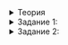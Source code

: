<details>  
<summary>Теория</summary>  
<h1>Алгоритм accumulate</h1>

<p>Стандартные функции <code>count</code>, <code>count_if</code>, <code>sort</code> и <code>reverse</code> входят в библиотеку <code>&lt;algorithm&gt;</code>. Но это не единственная библиотека алгоритмов в С++. Для числовых операций применяют алгоритмы из библиотеки <code>&lt;numeric&gt;</code>.</p>

<p>Алгоритм <code>accumulate</code> складывает все элементы вектора:</p>

<pre><code  class="language-cpp">int sum = accumulate(xs.begin(), xs.end(), 0);

</code></pre>

<p><code>accumulate</code> выполняет операции слева направо. Это важно, когда ему передаётся некоммутативная операция — та, которая зависит от порядка операндов. Например, сложение чисел коммутативно: <code>2 + 3 == 3 + 2</code>. А сложение строк — некоммутативно: <code>&quot;happy&quot; + &quot;bee&quot; == &quot;happybee&quot;</code>, <code>&quot;bee&quot; + &quot;happy&quot; == &quot;beehappy&quot;</code>.</p>

<p>По умолчанию <code>accumulate</code> суммирует все элементы вектора. Если нужна сумма элементов на конкретном участке, нужно указать начальную и конечную точки и значение, с которого начинается счёт. Обычно это ноль. Но иногда подсчёт идёт от результата предыдущих вычислений:</p>

<pre><code  class="language-cpp">#include &lt;iostream&gt;

#include &lt;numeric&gt;

#include &lt;vector&gt;

  

using namespace std;

  

int main() {

int size;

cin &gt;&gt; size; samples[

  

vector&lt;int&gt; values;

for (int i = 0; i &lt; size; ++i) {

int value;

cin &gt;&gt; value;

values.push_back(value);

}

  

int sum = accumulate(values.begin(), values.end(), 0);

cout &lt;&lt; sum &lt;&lt; endl;

}

</code></pre>

  

<p>Сила <code>accumulate</code> в возможности задать свою функцию для свёртки. Например, вы хотите накопить не только прожитые годы, но и количество интересных событий — это второй элемент пары. Тогда четвёртым аргументом нужно передать <code>accumulate</code> свою функцию, которая объяснит, как именно сворачивать значения из контейнера:</p>

<pre><code  class="language-cpp">// эта функция показывает, как accumulate будет сворачивать пары

// в нашем случае - просто сложит поэлементно:

// в левой паре - все предыдущие накопленные значения

// в правой паре - новое значение, которое аккумулируется в общую сумму

pair&lt;int, int&gt; PairFold(pair&lt;int, int&gt; accumulated, pair&lt;int, int&gt; additional) {

return {accumulated.first + additional.first, accumulated.second + additional.second};

}

  

// теперь мы храним пары значений - {число лет, число событий}

vector&lt;pair&lt;int, int&gt;&gt; values;

// ...

// вызов accumulate для получения результата

pair&lt;int, int&gt; sum = accumulate(values.begin(), values.end(), pair{0, 0}, PairFold);

</code></pre>
</details>  
  
<details>  
<summary>Задание 1:</summary>  
    
<p>Вычислите среднее арифметическое вектора чисел. Считайте, что среднее арифметическое пустого массива равно нулю.</p>

<h3>Подсказка</h3>

<p>Делить на ноль нельзя. Результатом должно быть вещественное число без округления. Для этого числа надо записывать с точкой: 2.0, 0.0. Тогда результат выражения будет вещественным числом.</p>
</details>  
  
<details>  
<summary>Задание 2:</summary>  
  <p>Напишите функцию, которая принимает строку-запрос и множество стоп-слов и возвращает новую строку. В новой строке после запроса идут стоп-слова через пробел, перед каждым стоит дефис. Передайте в <code>accumulate</code> четвёртым аргументом функцию, сворачивающую множество стоп-слов в «хвост» нужного формата.</p>

<h3>Пример</h3>

<table>

<thead>

<tr>

<th  align="center">Запрос</th>

<th  align="center">Стоп-слова</th>

<th  align="center">Выходная строка</th>

</tr>

</thead>

  

<tbody>

<tr>

<td  align="center">&ldquo;some tasty oranges&rdquo;</td>

<td  align="center">{&ldquo;of&rdquo;, &ldquo;in&rdquo;}</td>

<td  align="center">&ldquo;some tasty oranges -in -of&rdquo;</td>

</tr>

</tbody>

</table>

<p>Так как порядок ввода стоп-слов нам не важен, и мы планируем использовать контейнер <code>set</code>, порядок стоп-слов в выходной строке будет алфавитным, вне зависимости от того, в каком порядке стоп-слова оказались в этом контейнере.</p>

<h3>Подсказка</h3>

<p>Функция-помощница должна склеивать две строки через <code>&quot; -&quot;</code>.</p>
</details>
